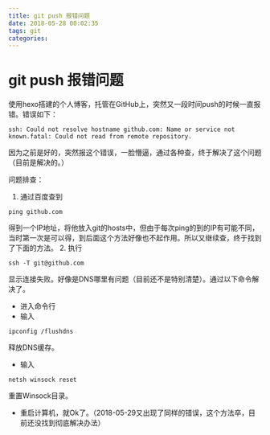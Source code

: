 ```yaml
---
title: git push 报错问题
date: 2018-05-28 00:02:35
tags: git
categories:
---
```


# git push 报错问题
使用hexo搭建的个人博客，托管在GitHub上，突然又一段时间push的时候一直报错。错误如下：
```
ssh: Could not resolve hostname github.com: Name or service not known.fatal: Could not read from remote repository.
```
<!-- more -->
因为之前是好的，突然报这个错误，一脸懵逼，通过各种查，终于解决了这个问题（目前是解决的。）

问题排查：
1. 通过百度查到
```
ping github.com
```
得到一个IP地址，将他放入git的hosts中，但由于每次ping的到的IP有可能不同，当时第一次是可以得，到后面这个方法好像也不起作用。所以又继续查，终于找到了下面的方法。
2. 执行
```
ssh -T git@github.com
```
显示连接失败。好像是DNS哪里有问题（目前还不是特别清楚）。通过以下命令解决了。
- 进入命令行
- 输入
```
ipconfig /flushdns
```
释放DNS缓存。
- 输入
```
netsh winsock reset
```
重置Winsock目录。
- 重启计算机，就Ok了。（2018-05-29又出现了同样的错误，这个方法卒，目前还没找到彻底解决办法）
